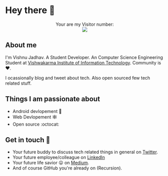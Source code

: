 # Hey there :wave:

<p align="center"> 
Your are my Visitor number: <br>
  <img src="https://profile-counter.glitch.me/vj5501/count.svg" />
</p>

## About me

I'm Vishnu Jadhav. A Student Developer. An Computer Science Engineering Student at [Vishwakarma Institute of Information Technology](https://www.viit.ac.in/index.php). Community is :heart:.

I ocassionally blog and tweet about tech. Also open sourced few tech related stuff.  


## Things I am passionate about

- Android devlopement 📲
- Web Devlopement 🕸️
- Open source :octocat:

## Get in touch 🍵

- Your future buddy to discuss tech related things in general on [Twitter](https://twitter.com/vj_5501).
- Your future employee/colleague on [LinkedIn](https://www.linkedin.com/in/vishnu-jadhav-16314020a/)
- Your future life savior :stuck_out_tongue: on [Medium](https://medium.com/@vishnujadhav5501).
- And of course GitHub you're already on (Recursion).


<!--
**vj5501/vj5501** is a ✨ _special_ ✨ repository because its `README.md` (this file) appears on your GitHub profile.

Here are some ideas to get you started:

- 🔭 I’m currently working on ...
- 🌱 I’m currently learning ...
- 👯 I’m looking to collaborate on ...
- 🤔 I’m looking for help with ...
- 💬 Ask me about ...
- 📫 How to reach me: ...
- 😄 Pronouns: ...
- ⚡ Fun fact: ...
-->

